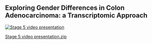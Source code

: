 ## Exploring Gender Differences in Colon Adenocarcinoma: a Transcriptomic Approach

[![Stage 5 video presentation](https://github.com/user-attachments/assets/b542ab6e-1259-4a5b-b3e9-e56c398fde6b)](https://www.youtube.com/watch?v=w1wwhk6oHU8)

[Stage 5 video presentation.zip](https://github.com/user-attachments/files/17559487/Stage.5.video.presentation.zip)
